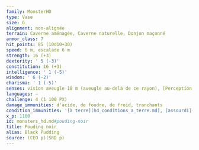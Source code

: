 ```yaml
---
family: MonsterHD
type: Vase
size: G
alignment: non-alignée
terrain: Caverne aménagée, Caverne naturelle, Donjon maçonné
armor_class: 7
hit_points: 85 (10d10+30)
speed: 6 m, escalade 6 m
strength: 16 (+3)
dexterity: ' 5 (-3)'
constitution: 16 (+3)
intelligence: ' 1 (-5)'
wisdom: ' 6 (-2)'
charisma: ' 1 (-5)'
senses: vision aveugle 18 m (aveugle au-delà de ce rayon), [Perception passive](hd_abilities_dexterity_perception_passive.md) 8
languages: —
challenge: 4 (1 100 PX)
damage_immunities: d'acide, de foudre, de froid, tranchants
condition_immunities: '[à terre](hd_conditions_a_terre.md), [assourdi](hd_conditions_assourdi.md), [aveuglé](hd_conditions_aveugle.md), [charmé](hd_conditions_charme.md), [terrorisé](hd_conditions_terrorise.md) et [épuisé](hd_conditions_fatigue_et_epuisement.md)'
x_p: 1100
id: monsters_hd.md#pouding-noir
title: Pouding noir
alias: Black Pudding
source: (CEO p)(SRD p)
---
```


